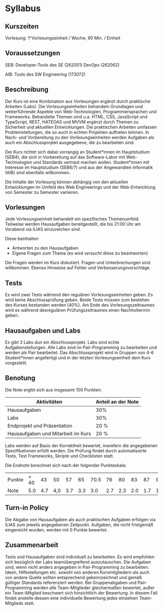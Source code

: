 # Syllabus

## Kurszeiten

Vorlesung: 1^Vorlesungseinheit / Woche, 90 Min. / Einheit

## Voraussetzungen 

SEB: 
Developer-Tools des SE (262051)
DevOps (262062)

AIB: 
Tools des SW Engineering (173072) 

## Beschreibung 

Der Kurs ist eine Kombination aus Vorlesungen ergänzt durch praktische Arbeiten (Labs). Die Vorlesungseinheiten behandeln Grundlagen und weiterführende Aspekte von Web-Technologien, Programmiersprachen und Frameworks. Behandelte Themen sind u.a. HTML, CSS, JavaScript und TypeScript, REST, HATEOAS und MVVM ergänzt durch Themen zu Sicherheit und aktuellen Entwicklungen. 
Die praktischen Arbeiten umfassen Problemstellungen, die so auch in echten Projekten auftreten können. In Nach- und Vorbereitung zu den Vorlesungseinheiten werden Aufgaben als auch ein Abschlussprojekt ausgegebene, die zu bearbeiten sind.

Der Kurs richtet sich dabei vorrangig an Student\*innen im Hauptstudium (SEB4), die sich in Vorbereitung auf das Software-Labor mit Web-Technologien und Standards vertraut machen wollen. Student\*innen mit Interesse im Hauptstudium (SEB6/7) und aus der Angewandten Informatik (AIB) sind ebenfalls willkommen.

Die Inhalte der Vorlesung können abhängig von den aktuellen Entwicklungen im Umfeld des Web Engineerings und der Web-Entwicklung von Semester zu Semester variieren. 

## Vorlesungen 

Jede Vorlesungseinheit behandelt ein spezifisches Themenumfeld. Teilweise werden Hausaufgaben  bereitgestellt, die bis 21:00 Uhr am Vorabend via ILIAS einzureichen sind. 

Diese beinhalten

* Antworten zu den Hausaufgaben 
* Eigene Fragen zum Thema (es wird *versucht* diese zu beantworten)

Die Fragen werden im Kurs diskutiert. Fragen und Unterbrechungen sind willkommen. Ebenso Hinweise auf Fehler und Verbesserungsvorschläge. 

## Tests

Es wird zwei Tests während den regulären Vorlesungseinheiten geben. Es wird keine Abschlussprüfung geben. Beide Tests müssen zum bestehen des Kurses bestanden werden (40%). Am Ende des Vorlesungszeitraumes wird es während desregulären Prüfungszeitraumes einen Nachholtermin geben.

## Hausaufgaben und Labs 

Es gibt 3 Labs dun ein Abschlussprojekt. Labs sind echte Aufgabenstellungen. Alle Labs sind im Pair-Programming zu bearbeiten und werden als Pair bearbeitet. Das Abschlussprojekt wird in Gruppen von 4-6 Student*innen angefertigt und in der letzten Vorlesungseinheit dem Kurs vorgestellt.

## Benotung 

Die Note ergibt sich aus insgesamt 100 Punkten: 

| Aktivitäten | Anteil an der Note |
| --- | --- | 
| Hausaufgaben | 30% |
| Labs | 30% |
| Endprojekt und Präsentation | 20 % |
| Hausaufgaben und Mitarbeit im Kurs | 20 % | 

Labs werden auf Basis der Korrektheit bewertet, inwiefern die angegebenen Spezifikationen erfüllt werden. Die Prüfung findet durch automatisierte Tests, Test Frameworks, Skripte und Checklisten statt. 

Die Endnote berechnet sich nach der folgender Punkteskala:

||||||||||||||
|-|-|-|-|-|-|-|-|-|-|-|-|-| 
| Punkte | < 40 | 43 | 50 | 57 | 65 |  70.5 |76 | 80 |83 | 87 | 90 | > 94 |
|Note | 5.0 | 4.7 | 4,0 | 3.7 | 3.3 | 3.0 |2.7 | 2.3 | 2.0 | 1.7 | 1.3 | 1.0 |



## Turn-in Policy

Die Abgabe von Hausaufgaben als auch praktischen Aufgaben erfolgen via ILIAS zum jeweils angegebenen Zeitpunkt. Aufgaben, die nicht fristgemäß eingereicht wurden, werden mit 0 Punkte bewertet. 

## Zusammenarbeit

Tests und Hausaufgaben sind individuell zu bearbeiten. Es wird empfohlen sich bezüglich der Labs teamübergreifend auszutauschen. Die Aufgaben sind, wenn nicht anders angegeben in Pair-Programming zu bearbeiten. Ideen, Hilfestellungen etc. sowohl von anderen Kursmitgliedern als auch von andere Quelle sollten entsprechend gekennzeichnet und gemäß gültiger Standards referenziert werden. Bei Gruppenabgaben und Pair-Programming werden alle Team-Mitglieder gleichermaßen bewertet, außer ein Team-Mitglied beschwert sich hinsichtlich der Bewertung. In diesem Fall findet anstelle dessen eine individuelle Bewertung jedes einzelnen Team-Mitglieds statt.
